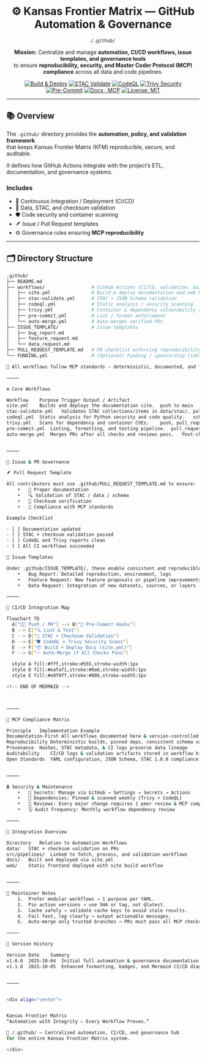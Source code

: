 <div align="center">

# ⚙️ Kansas Frontier Matrix — GitHub Automation & Governance  
`/.github/`

**Mission:** Centralize and manage **automation, CI/CD workflows, issue templates, and governance tools**  
to ensure **reproducibility, security, and Master Coder Protocol (MCP) compliance** across all data and code pipelines.

[![Build & Deploy](https://github.com/bartytime4life/Kansas-Frontier-Matrix/actions/workflows/site.yml/badge.svg)](../.github/workflows/site.yml)
[![STAC Validate](https://github.com/bartytime4life/Kansas-Frontier-Matrix/actions/workflows/stac-validate.yml/badge.svg)](../.github/workflows/stac-validate.yml)
[![CodeQL](https://github.com/bartytime4life/Kansas-Frontier-Matrix/actions/workflows/codeql.yml/badge.svg)](../.github/workflows/codeql.yml)
[![Trivy Security](https://github.com/bartytime4life/Kansas-Frontier-Matrix/actions/workflows/trivy.yml/badge.svg)](../.github/workflows/trivy.yml)
[![Pre-Commit](https://img.shields.io/badge/pre--commit-enabled-brightgreen.svg)](https://pre-commit.com/)
[![Docs · MCP](https://img.shields.io/badge/Docs-MCP-blue)](../docs/)
[![License: MIT](https://img.shields.io/badge/License-MIT-blue)](../LICENSE)

</div>

---

## 📚 Overview

The `.github/` directory provides the **automation, policy, and validation framework**  
that keeps Kansas Frontier Matrix (KFM) reproducible, secure, and auditable.  

It defines how GitHub Actions integrate with the project’s ETL, documentation, and governance systems.

### Includes

- 🔁 Continuous Integration / Deployment (CI/CD)
- 🧩 Data, STAC, and checksum validation
- 🛡️ Code security and container scanning
- 🪶 Issue / Pull Request templates
- ⚙️ Governance rules ensuring **MCP reproducibility**

---

## 🗂️ Directory Structure

```bash
.github/
├── README.md
├── workflows/                 # GitHub Actions (CI/CD, validation, build)
│   ├── site.yml               # Build & deploy documentation and web UI
│   ├── stac-validate.yml      # STAC + JSON Schema validation
│   ├── codeql.yml             # Static analysis / security scanning
│   ├── trivy.yml              # Container & dependency vulnerability scan
│   ├── pre-commit.yml         # Lint / format enforcement
│   └── auto-merge.yml         # Auto-merges verified PRs
├── ISSUE_TEMPLATE/            # Issue templates
│   ├── bug_report.md
│   ├── feature_request.md
│   └── data_request.md
├── PULL_REQUEST_TEMPLATE.md   # PR checklist enforcing reproducibility
└── FUNDING.yml                # (Optional) Funding / sponsorship links

🧭 All workflows follow MCP standards — deterministic, documented, and fully auditable.

⸻

⚙️ Core Workflows

Workflow	Purpose	Trigger	Output / Artifact
site.yml	Builds and deploys the documentation site.	push to main	_site/ static docs site
stac-validate.yml	Validates STAC collections/items in data/stac/.	pull_request, push	Validation report (stac-report.json)
codeql.yml	Static analysis for Python security and code quality.	schedule, push	CodeQL security report
trivy.yml	Scans for dependency and container CVEs.	push, pull_request	Security report (SARIF/HTML)
pre-commit.yml	Linting, formatting, and testing pipeline.	pull_request	Pre-commit validation log
auto-merge.yml	Merges PRs after all checks and reviews pass.	Post-check success	Auto-merged PR


⸻

🧩 Issue & PR Governance

🪶 Pull Request Template

All contributors must use .github/PULL_REQUEST_TEMPLATE.md to ensure:
	•	📘 Proper documentation
	•	🔍 Validation of STAC / data / schema
	•	🧮 Checksum verification
	•	🧠 Compliance with MCP standards

Example Checklist

- [ ] Documentation updated
- [ ] STAC + checksum validation passed
- [ ] CodeQL and Trivy reports clean
- [ ] All CI workflows succeeded

🧾 Issue Templates

Under .github/ISSUE_TEMPLATE/, these enable consistent and reproducible collaboration:
	•	Bug Report: Detailed reproduction, environment, logs
	•	Feature Request: New feature proposals or pipeline improvements
	•	Data Request: Integration of new datasets, sources, or layers

⸻

🧠 CI/CD Integration Map

flowchart TD
  A["🧑‍💻 Push / PR"] --> B["🧹 Pre-Commit Hooks"]
  B --> C["🔍 Lint & Test"]
  C --> D["🧱 STAC + Checksum Validation"]
  D --> E["🛡️ CodeQL + Trivy Security Scans"]
  E --> F["📦 Build + Deploy Docs (site.yml)"]
  F --> G["✅ Auto-Merge if All Checks Pass"]

  style A fill:#fff,stroke:#555,stroke-width:1px
  style D fill:#eafaf1,stroke:#0a6,stroke-width:1px
  style E fill:#e8f0ff,stroke:#006,stroke-width:1px

<!-- END OF MERMAID -->



⸻

🧮 MCP Compliance Matrix

Principle	Implementation Example
Documentation-First	All workflows documented here & version-controlled
Reproducibility	Deterministic builds, pinned deps, consistent schema validation
Provenance	Hashes, STAC metadata, & CI logs preserve data lineage
Auditability	CI/CD logs & validation artifacts stored in workflow history
Open Standards	YAML configuration, JSON Schema, STAC 1.0.0 compliance


⸻

🔒 Security & Maintenance
	•	🔑 Secrets: Manage via GitHub → Settings → Secrets → Actions
	•	🧩 Dependencies: Pinned & scanned weekly (Trivy + CodeQL)
	•	🧰 Reviews: Every major change requires 1 peer review & MCP compliance check
	•	🗓️ Audit Frequency: Monthly workflow dependency review

⸻

🧱 Integration Overview

Directory	Relation to Automation Workflows
data/	STAC + checksum validation on PRs
src/pipelines/	Linked to fetch, process, and validation workflows
docs/	Built and deployed via site.yml
web/	Static frontend deployed with site build workflow


⸻

🧭 Maintainer Notes
	1.	Prefer modular workflows → 1 purpose per YAML.
	2.	Pin action versions → use SHA or tag, not @latest.
	3.	Cache safely → validate cache keys to avoid stale results.
	4.	Fail fast, log clearly → output actionable messages.
	5.	Auto-merge only trusted branches → PRs must pass all MCP checks.

⸻

📅 Version History

Version	Date	Summary
v1.0.0	2025-10-04	Initial full automation & governance documentation rebuild
v1.1.0	2025-10-05	Enhanced formatting, badges, and Mermaid CI/CD diagram for KFM standard


⸻


<div align="center">


Kansas Frontier Matrix
“Automation with Integrity — Every Workflow Proven.”

📍 /.github/ — Centralized automation, CI/CD, and governance hub
for the entire Kansas Frontier Matrix system.

</div>
